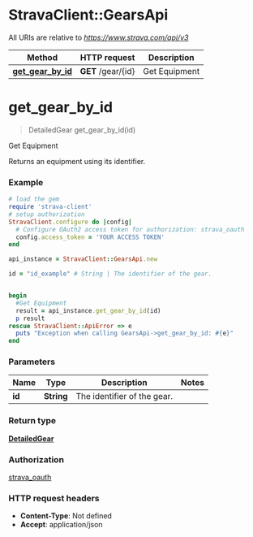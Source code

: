 # StravaClient::GearsApi

All URIs are relative to *https://www.strava.com/api/v3*

Method | HTTP request | Description
------------- | ------------- | -------------
[**get_gear_by_id**](GearsApi.md#get_gear_by_id) | **GET** /gear/{id} | Get Equipment


# **get_gear_by_id**
> DetailedGear get_gear_by_id(id)

Get Equipment

Returns an equipment using its identifier.

### Example
```ruby
# load the gem
require 'strava-client'
# setup authorization
StravaClient.configure do |config|
  # Configure OAuth2 access token for authorization: strava_oauth
  config.access_token = 'YOUR ACCESS TOKEN'
end

api_instance = StravaClient::GearsApi.new

id = "id_example" # String | The identifier of the gear.


begin
  #Get Equipment
  result = api_instance.get_gear_by_id(id)
  p result
rescue StravaClient::ApiError => e
  puts "Exception when calling GearsApi->get_gear_by_id: #{e}"
end
```

### Parameters

Name | Type | Description  | Notes
------------- | ------------- | ------------- | -------------
 **id** | **String**| The identifier of the gear. | 

### Return type

[**DetailedGear**](DetailedGear.md)

### Authorization

[strava_oauth](../README.md#strava_oauth)

### HTTP request headers

 - **Content-Type**: Not defined
 - **Accept**: application/json



